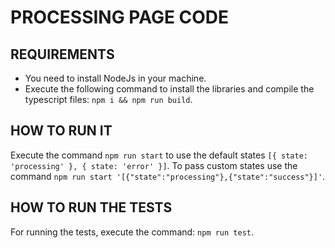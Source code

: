 # PROCESSING PAGE CODE

## REQUIREMENTS
- You need to install NodeJs in your machine.
- Execute the following command to install the libraries and compile the typescript files: `npm i && npm run build`.

## HOW TO RUN IT
Execute the command `npm run start` to use the default states `[{ state: 'processing' }, { state: 'error' }]`.
To pass custom states use the command `npm run start '[{"state":"processing"},{"state":"success"}]'`.

## HOW TO RUN THE TESTS
For running the tests, execute the command: `npm run test`.
